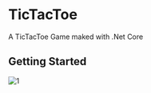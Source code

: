 # TicTacToe

A TicTacToe Game maked with .Net Core

## Getting Started

![1](https://user-images.githubusercontent.com/25258368/43688175-93c6d3c6-98ba-11e8-9ead-1add94ddd385.PNG)

